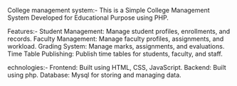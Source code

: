 College management system:-
This is a Simple College Management System Developed for Educational Purpose using PHP.

Features:-
Student Management: 
Manage student profiles, enrollments, and records.
Faculty Management: 
Manage faculty profiles, assignments, and workload.
Grading System: 
Manage marks, assignments, and evaluations.
Time Table Publishing: 
Publish time tables for students, faculty, and staff.

echnologies:-
Frontend: Built using HTML, CSS, JavaScript.
Backend: Built using php.
Database: Mysql for storing and managing data.

